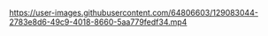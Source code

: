 



https://user-images.githubusercontent.com/64806603/129083044-2783e8d6-49c9-4018-8660-5aa779fedf34.mp4





